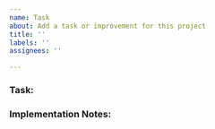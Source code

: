 ```yaml
---
name: Task
about: Add a task or improvement for this project
title: ''
labels: ''
assignees: ''

---
```


### Task:

### Implementation Notes:

